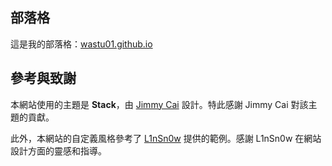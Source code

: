 ## 部落格

這是我的部落格：[wastu01.github.io](https://wastu01.github.io)

## 參考與致謝

本網站使用的主題是 **Stack**，由 [Jimmy Cai](https://jimmycai.com) 設計。特此感謝 Jimmy Cai 對該主題的貢獻。

此外，本網站的自定義風格參考了 [L1nSn0w](https://linsnow.cn) 提供的範例。感謝 L1nSn0w 在網站設計方面的靈感和指導。
